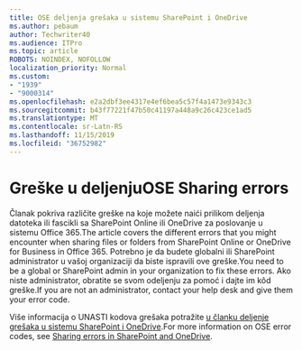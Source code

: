 ```yaml
---
title: OSE deljenja grešaka u sistemu SharePoint i OneDrive
ms.author: pebaum
author: Techwriter40
ms.audience: ITPro
ms.topic: article
ROBOTS: NOINDEX, NOFOLLOW
localization_priority: Normal
ms.custom:
- "1939"
- "9000314"
ms.openlocfilehash: e2a2dbf3ee4317e4ef6bea5c57f4a1473e9343c3
ms.sourcegitcommit: b43f77221f47b50c41197a448a9c26c423ce1ad5
ms.translationtype: MT
ms.contentlocale: sr-Latn-RS
ms.lasthandoff: 11/15/2019
ms.locfileid: "36752982"
---
```

# <a name="ose-sharing-errors"></a><span data-ttu-id="97811-102">Greške u deljenju</span><span class="sxs-lookup"><span data-stu-id="97811-102">OSE Sharing errors</span></span>

<span data-ttu-id="97811-103">Članak pokriva različite greške na koje možete naići prilikom deljenja datoteka ili fascikli sa SharePoint Online ili OneDrive za poslovanje u sistemu Office 365.</span><span class="sxs-lookup"><span data-stu-id="97811-103">The article covers the different errors that you might encounter when sharing files or folders from SharePoint Online or OneDrive for Business in Office 365.</span></span> <span data-ttu-id="97811-104">Potrebno je da budete globalni ili SharePoint administrator u vašoj organizaciji da biste ispravili ove greške.</span><span class="sxs-lookup"><span data-stu-id="97811-104">You need to be a global or SharePoint admin in your organization to fix these errors.</span></span> <span data-ttu-id="97811-105">Ako niste administrator, obratite se svom odeljenju za pomoć i dajte im kôd greške.</span><span class="sxs-lookup"><span data-stu-id="97811-105">If you are not an administrator, contact your help desk and give them your error code.</span></span>

<span data-ttu-id="97811-106">Više informacija o UNASTI kodova grešaka potražite [u članku deljenje grešaka u sistemu SharePoint i OneDrive](https://docs.microsoft.com/sharepoint/sharepoint-onedrive-error-message).</span><span class="sxs-lookup"><span data-stu-id="97811-106">For more information on OSE error codes, see [Sharing errors in SharePoint and OneDrive](https://docs.microsoft.com/sharepoint/sharepoint-onedrive-error-message).</span></span>
